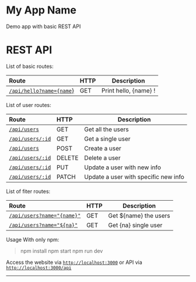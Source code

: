 My App Name
===================
Demo app with basic REST API

REST API
==================

List of basic routes: 

| Route | HTTP | Description |
| :----------- |	:---------- | :----------:|
| [`/api/hello?name={name`}][3] | GET | Print hello, {name} !

List of user routes:

| Route | HTTP | Description |
| :----------- |	:---------- | ---------- |
| [`/api/users`][3] | GET | Get all the users |
| [`/api/users/:id`][3] | GET | Get a single user |
| [`/api/users`][3] | POST | Create a user |
| [`/api/users/:id`][3] | DELETE | Delete a user |
| [`/api/users/:id`][3] | PUT | Update a user with new info |
| [`/api/users/:id`][3] | PATCH | Update a user with specific new info |

List of fiter routes:

| Route | HTTP | Description |
| :----------- |	:---------- | ---------- |
| [`/api/users?name="{name}"`][3] | GET | Get ${name} the users |
| [`/api/users?name="${na}"`][3] | GET | Get {na} single user |

Usage
With only npm:

>npm install
>npm start
>npm run dev

Access the website via [`http://localhost:3000`][3] or API via [`http://localhost:3000/api`][3]

--------

  [1]: http://math.stackexchange.com/
  [2]: http://daringfireball.net/projects/markdown/syntax "Markdown"
  [3]: https://github.com/jmcmanus/pagedown-extra "Pagedown Extra"
  [4]: http://meta.math.stackexchange.com/questions/5020/mathjax-basic-tutorial-and-quick-reference
  [5]: https://code.google.com/p/google-code-prettify/
  [6]: http://highlightjs.org/
  [7]: http://bramp.github.io/js-sequence-diagrams/
  [8]: http://adrai.github.io/flowchart.js/

